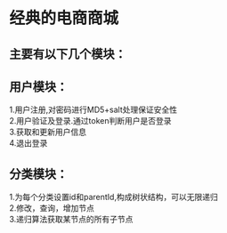 经典的电商商城
====
主要有以下几个模块：<br>
----
用户模块：
--
1.用户注册,对密码进行MD5+salt处理保证安全性<br>
2.用户验证及登录.通过token判断用户是否登录<br>
3.获取和更新用户信息<br>
4.退出登录<br>

分类模块：
---
1.为每个分类设置id和parentId,构成树状结构，可以无限递归<br>
2.修改，查询，增加节点<br>
3.递归算法获取某节点的所有子节点<br>

